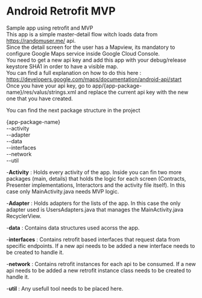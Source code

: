 # Android Retrofit MVP
Sample app using retrofit and MVP  
This app is a simple master-detail flow witch loads data from https://randomuser.me/ api.  
Since the detail screen for the user has a Mapview, its mandatory to configure Google Maps service inside Google Cloud Console.  
You need to get a new api key and add this app with your debug/release keystore SHA1 in order to have a visible map.  
You can find a full explanation on how to do this here : https://developers.google.com/maps/documentation/android-api/start  
Once you have your api key, go to app/{app-package-name}/res/valus/strings.xml and replace the current api key with the new one that you have created.  

You can find the next package structure in the project

{app-package-name}  
		--activity  
		--adapter  
		--data  
		--interfaces  
		--network  
		--util  

-**Activity** : Holds every activity of the app. Inside you can fin two more packages (main, details) that holds the logic
for each screen (Contracts, Presenter implementations, Interactors and the activity file itself). In this case only  MainActivity.java needs MVP logic.  

-**Adapter** : Holds adapters for the lists of the app. In this case the only adapter used is UsersAdapters.java that manages the MainActivity.java RecyclerView.  

-**data** : Contains data structures used acorss the app.  

-**interfaces** : Contains retrofit based interfaces that request data from specific endpoints. If a new api needs to be added a new interface needs to be created to handle it.  

-**network** : Contains retrofit instances for each api to be consumed. If a new api needs to be added a new retrofit instance class needs to be created to handle it.  

-**util** : Any usefull tool needs to be placed here.